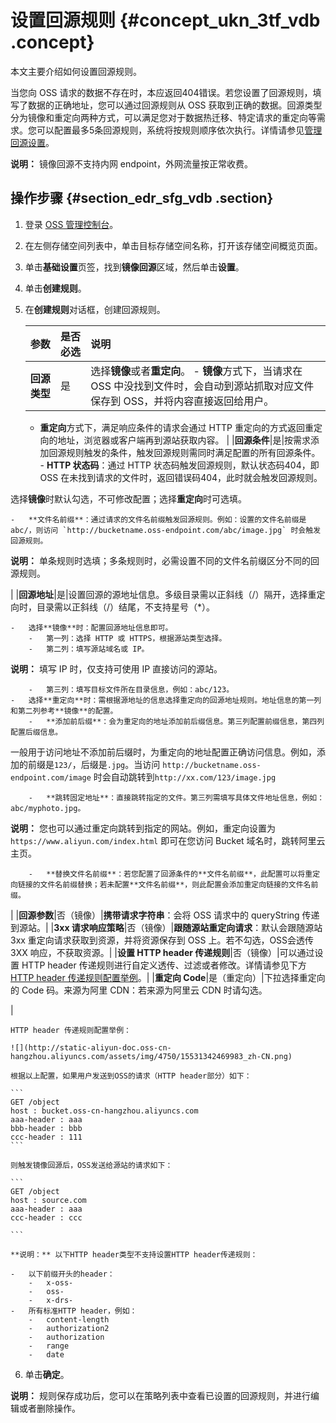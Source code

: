 # 设置回源规则 {#concept_ukn_3tf_vdb .concept}

本文主要介绍如何设置回源规则。

当您向 OSS 请求的数据不存在时，本应返回404错误。若您设置了回源规则，填写了数据的正确地址，您可以通过回源规则从 OSS 获取到正确的数据。回源类型分为镜像和重定向两种方式，可以满足您对于数据热迁移、特定请求的重定向等需求。您可以配置最多5条回源规则，系统将按规则顺序依次执行。详情请参见[管理回源设置](../../../../../intl.zh-CN/开发指南/管理文件/管理回源设置.md#)。

 

**说明：** 镜像回源不支持内网 endpoint，外网流量按正常收费。

## 操作步骤 {#section_edr_sfg_vdb .section}

1.  登录 [OSS 管理控制台](https://oss.console.aliyun.com/)。
2.  在左侧存储空间列表中，单击目标存储空间名称，打开该存储空间概览页面。
3.  单击**基础设置**页签，找到**镜像回源**区域，然后单击**设置**。
4.  单击**创建规则**。
5.  在**创建规则**对话框，创建回源规则。

    |参数|是否必选|说明|
    |:-|:---|:-|
    |**回源类型**|是|选择**镜像**或者**重定向**。    -   **镜像**方式下，当请求在 OSS 中没找到文件时，会自动到源站抓取对应文件保存到 OSS，并将内容直接返回给用户。
    -   **重定向**方式下，满足响应条件的请求会通过 HTTP 重定向的方式返回重定向的地址，浏览器或客户端再到源站获取内容。
|
    |**回源条件**|是|按需求添加回源规则触发的条件，触发回源规则需同时满足配置的所有回源条件。    -   **HTTP 状态码**：通过 HTTP 状态码触发回源规则，默认状态码404，即 OSS 在未找到请求的文件时，返回错误码404，此时就会触发回源规则。

选择**镜像**时默认勾选，不可修改配置；选择**重定向**时可选填。

    -   **文件名前缀**：通过请求的文件名前缀触发回源规则。例如：设置的文件名前缀是 abc/，则访问 `http://bucketname.oss-endpoint.com/abc/image.jpg` 时会触发回源规则。

**说明：** 单条规则时选填；多条规则时，必需设置不同的文件名前缀区分不同的回源规则。

|
    |**回源地址**|是|设置回源的源地址信息。多级目录需以正斜线（/）隔开，选择重定向时，目录需以正斜线（/）结尾，不支持星号（\*）。

    -   选择**镜像**时：配置回源地址信息即可。
        -   第一列：选择 HTTP 或 HTTPS，根据源站类型选择。
        -   第二列：填写源站域名或 IP。

**说明：** 填写 IP 时，仅支持可使用 IP 直接访问的源站。

        -   第三列：填写目标文件所在目录信息，例如：abc/123。
    -   选择**重定向**时：需根据源地址的信息选择重定向的回源地址规则。地址信息的第一列和第二列参考**镜像**的配置。
        -   **添加前后缀**：会为重定向的地址添加前后缀信息。第三列配置前缀信息，第四列配置后缀信息。

一般用于访问地址不添加前后缀时，为重定向的地址配置正确访问信息。例如，添加的前缀是`123/`，后缀是`.jpg`。当访问 `http://bucketname.oss-endpoint.com/image` 时会自动跳转到`http://xx.com/123/image.jpg`

        -   **跳转固定地址**：直接跳转指定的文件。第三列需填写具体文件地址信息，例如：abc/myphoto.jpg。

**说明：** 您也可以通过重定向跳转到指定的网站。例如，重定向设置为`https://www.aliyun.com/index.html` 即可在您访问 Bucket 域名时，跳转阿里云主页。

        -   **替换文件名前缀**：若您配置了回源条件的**文件名前缀**，此配置可以将重定向链接的文件名前缀替换；若未配置**文件名前缀**，则此配置会添加重定向链接的文件名前缀。
|
    |**回源参数**|否（镜像）|**携带请求字符串**：会将 OSS 请求中的 queryString 传递到源站。|
    |**3xx 请求响应策略**|否（镜像）|**跟随源站重定向请求**：默认会跟随源站 3xx 重定向请求获取到资源，并将资源保存到 OSS 上。若不勾选，OSS会透传 3XX 响应，不获取资源。|
    |**设置 HTTP header 传递规则**|否（镜像）|可以通过设置 HTTP header 传递规则进行自定义透传、过滤或者修改。详情请参见下方[HTTP header 传递规则配置举例](#)。|
    |**重定向 Code**|是（重定向）|下拉选择重定向的 Code 码。来源为阿里 CDN：若来源为阿里云 CDN 时请勾选。

|

    HTTP header 传递规则配置举例：

    ![](http://static-aliyun-doc.oss-cn-hangzhou.aliyuncs.com/assets/img/4750/15531342469983_zh-CN.png)

    根据以上配置，如果用户发送到OSS的请求（HTTP header部分）如下：

    ```
    GET /object
    host : bucket.oss-cn-hangzhou.aliyuncs.com
    aaa-header : aaa
    bbb-header : bbb
    ccc-header : 111
    ```

    则触发镜像回源后，OSS发送给源站的请求如下：

    ```
    GET /object
    host : source.com
    aaa-header : aaa
    ccc-header : ccc
    
    ```

    **说明：** 以下HTTP header类型不支持设置HTTP header传递规则：

    -   以下前缀开头的header：
        -   x-oss-
        -   oss-
        -   x-drs-
    -   所有标准HTTP header，例如：
        -   content-length
        -   authorization2
        -   authorization
        -   range
        -   date
6.  单击**确定**。

**说明：** 规则保存成功后，您可以在策略列表中查看已设置的回源规则，并进行编辑或者删除操作。


